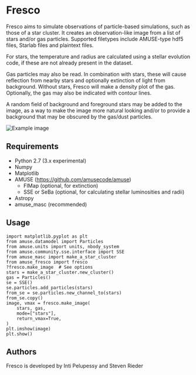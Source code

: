 # Fresco
Fresco aims to simulate observations of particle-based simulations, such as
those of a star cluster. It creates an observation-like image from a list of
stars and/or gas particles. Supported filetypes include AMUSE-type hdf5 files,
Starlab files and plaintext files.

For stars, the temperature and radius are calculated using a stellar evolution
code, if these are not already present in the dataset.

Gas particles may also be read. In combination with stars, these will cause
reflection from nearby stars and optionally extinction of light from
background. Without stars, Fresco will make a density plot of the gas.
Optionally, the gas may also be indicated with contour lines.

A random field of background and foreground stars may be added to the image, as
a way to make the image more natural looking and/or to provide a background
that may be obscured by the gas/dust particles.

![Example image](test.png)

## Requirements

- Python 2.7 (3.x experimental)
- Numpy
- Matplotlib
- AMUSE (https://github.com/amusecode/amuse)
  - FIMap (optional, for extinction)
  - SSE or SeBa (optional, for calculating stellar luminosities and radii)
- Astropy
- amuse_masc (recommended)

## Usage
    import matplotlib.pyplot as plt
    from amuse.datamodel import Particles
    from amuse.units import units, nbody_system
    from amuse.community.sse.interface import SSE
    from amuse_masc import make_a_star_cluster
    from amuse_fresco import fresco
    ?fresco.make_image  # See options
    stars = make_a_star_cluster.new_cluster()
    gas = Particles()
    se = SSE()
    se.particles.add_particles(stars)
    from_se = se.particles.new_channel_to(stars)
    from_se.copy()
    image, vmax = fresco.make_image(
        stars, gas,
        mode=["stars"],
        return_vmax=True,
    )
    plt.imshow(image)
    plt.show()

## Authors

Fresco is developed by Inti Pelupessy and Steven Rieder
